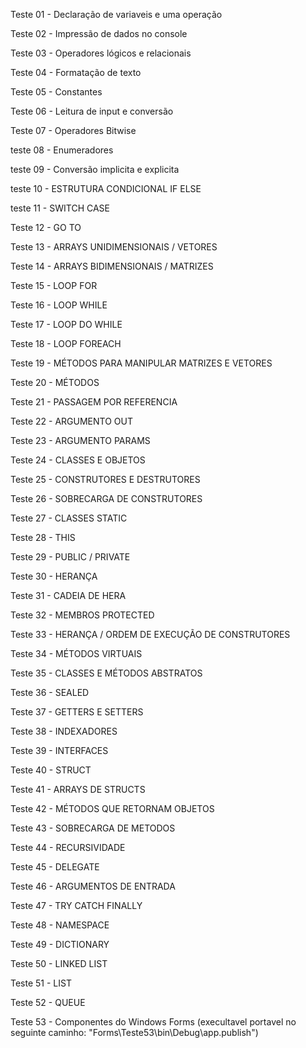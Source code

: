 Teste 01 - Declaração de variaveis e uma operação

Teste 02 - Impressão de dados no console

Teste 03 - Operadores lógicos e relacionais

Teste 04 - Formatação de texto

Teste 05 - Constantes

Teste 06 - Leitura de input e conversão

Teste 07 - Operadores Bitwise

teste 08 - Enumeradores

teste 09 - Conversão implicita e explicita

teste 10 - ESTRUTURA CONDICIONAL IF ELSE

teste 11 - SWITCH CASE

Teste 12 - GO TO 

Teste 13 - ARRAYS UNIDIMENSIONAIS / VETORES 

Teste 14 - ARRAYS BIDIMENSIONAIS / MATRIZES 

Teste 15 - LOOP FOR

Teste 16 - LOOP WHILE

Teste 17 - LOOP DO WHILE

Teste 18 - LOOP FOREACH

Teste 19 - MÉTODOS PARA MANIPULAR MATRIZES E VETORES

Teste 20 - MÉTODOS

Teste 21 - PASSAGEM POR REFERENCIA

Teste 22 - ARGUMENTO OUT

Teste 23 - ARGUMENTO PARAMS

Teste 24 - CLASSES E OBJETOS

Teste 25 - CONSTRUTORES E DESTRUTORES

Teste 26 - SOBRECARGA DE CONSTRUTORES 

Teste 27 - CLASSES STATIC

Teste 28 - THIS 

Teste 29 - PUBLIC / PRIVATE 

Teste 30 - HERANÇA

Teste 31 - CADEIA DE HERA

Teste 32 - MEMBROS PROTECTED 

Teste 33 - HERANÇA / ORDEM DE EXECUÇÃO DE CONSTRUTORES 

Teste 34 - MÉTODOS VIRTUAIS

Teste 35 - CLASSES E MÉTODOS ABSTRATOS

Teste 36 - SEALED

Teste 37 - GETTERS E SETTERS

Teste 38 - INDEXADORES

Teste 39 - INTERFACES

Teste 40 - STRUCT

Teste 41 - ARRAYS DE STRUCTS

Teste 42 - MÉTODOS QUE RETORNAM OBJETOS

Teste 43 - SOBRECARGA DE METODOS

Teste 44 - RECURSIVIDADE

Teste 45 - DELEGATE

Teste 46 - ARGUMENTOS DE ENTRADA

Teste 47 - TRY CATCH FINALLY

Teste 48 - NAMESPACE

Teste 49 - DICTIONARY

Teste 50 - LINKED LIST

Teste 51 - LIST

Teste 52 - QUEUE

Teste 53 - Componentes do Windows Forms (execultavel portavel no seguinte caminho: "Forms\Teste53\bin\Debug\app.publish")
